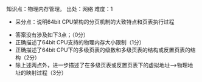 知识点：物理内存管理。
出处：网络
难度：1
+ 采分点：说明64bit CPU架构的分页机制的大致特点和页表执行过程
- 答案没有涉及如下3点；（0分）
- 正确描述了64bit CPU支持的物理内存大小限制（1分）
- 正确描述了64bit CPU下的多级页表的级数和多级页表的结构或反置页表的结构（2分）
- 除上述两点外，进一步描述了在多级页表或反置页表下的虚拟地址-->物理地址的映射过程（3分）
